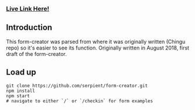 ### [Live Link Here!](https://github.com/serpient/form-creator)

## Introduction
This form-creator was parsed from where it was originally written (Chingu repo) so it's easier to see its function. Originally written in August 2018, first draft of the form-creator.

## Load up
```
git clone https://github.com/serpient/form-creator.git
npm install
npm start
# navigate to either `/` or `/checkin` for form examples
```

